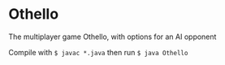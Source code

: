 # Othello
The multiplayer game Othello, with options for an AI opponent

Compile with `$ javac *.java` then run `$ java Othello` 
